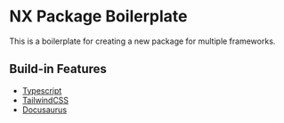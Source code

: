 # NX Package Boilerplate

This is a boilerplate for creating a new package for multiple frameworks.

## Build-in Features

- [Typescript](https://www.typescriptlang.org/)
- [TailwindCSS](https://tailwindcss.com/)
- [Docusaurus](https://docusaurus.io/)
